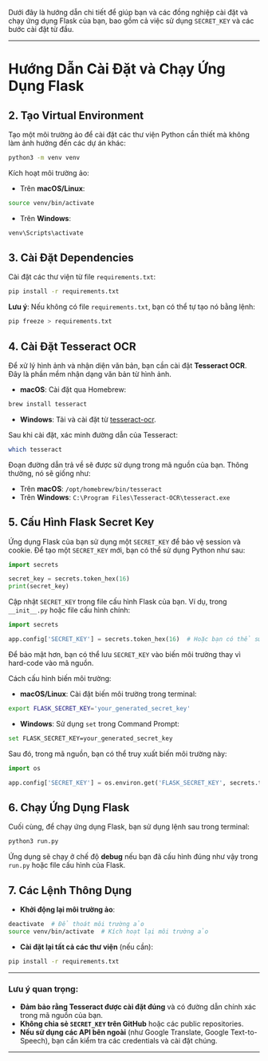 Dưới đây là hướng dẫn chi tiết để giúp bạn và các đồng nghiệp cài đặt và chạy ứng dụng Flask của bạn, bao gồm cả việc sử dụng `SECRET_KEY` và các bước cài đặt từ đầu.

---

# Hướng Dẫn Cài Đặt và Chạy Ứng Dụng Flask

## 2. **Tạo Virtual Environment**

Tạo một môi trường ảo để cài đặt các thư viện Python cần thiết mà không làm ảnh hưởng đến các dự án khác:

```bash
python3 -m venv venv
```

Kích hoạt môi trường ảo:

- Trên **macOS/Linux**:

```bash
source venv/bin/activate
```

- Trên **Windows**:

```bash
venv\Scripts\activate
```

## 3. **Cài Đặt Dependencies**

Cài đặt các thư viện từ file `requirements.txt`:

```bash
pip install -r requirements.txt
```

**Lưu ý**: Nếu không có file `requirements.txt`, bạn có thể tự tạo nó bằng lệnh:

```bash
pip freeze > requirements.txt
```

## 4. **Cài Đặt Tesseract OCR**

Để xử lý hình ảnh và nhận diện văn bản, bạn cần cài đặt **Tesseract OCR**. Đây là phần mềm nhận dạng văn bản từ hình ảnh.

- **macOS**: Cài đặt qua Homebrew:

```bash
brew install tesseract
```

- **Windows**: Tải và cài đặt từ [tesseract-ocr](https://github.com/tesseract-ocr/tesseract).

Sau khi cài đặt, xác minh đường dẫn của Tesseract:

```bash
which tesseract
```

Đoạn đường dẫn trả về sẽ được sử dụng trong mã nguồn của bạn. Thông thường, nó sẽ giống như:

- Trên **macOS**: `/opt/homebrew/bin/tesseract`
- Trên **Windows**: `C:\Program Files\Tesseract-OCR\tesseract.exe`

## 5. **Cấu Hình Flask Secret Key**

Ứng dụng Flask của bạn sử dụng một `SECRET_KEY` để bảo vệ session và cookie. Để tạo một `SECRET_KEY` mới, bạn có thể sử dụng Python như sau:

```python
import secrets

secret_key = secrets.token_hex(16)
print(secret_key)
```

Cập nhật `SECRET_KEY` trong file cấu hình Flask của bạn. Ví dụ, trong `__init__.py` hoặc file cấu hình chính:

```python
import secrets

app.config['SECRET_KEY'] = secrets.token_hex(16)  # Hoặc bạn có thể sử dụng giá trị SECRET_KEY đã sinh ở bước trước
```

Để bảo mật hơn, bạn có thể lưu `SECRET_KEY` vào biến môi trường thay vì hard-code vào mã nguồn.

Cách cấu hình biến môi trường:

- **macOS/Linux**: Cài đặt biến môi trường trong terminal:

```bash
export FLASK_SECRET_KEY='your_generated_secret_key'
```

- **Windows**: Sử dụng `set` trong Command Prompt:

```bash
set FLASK_SECRET_KEY=your_generated_secret_key
```

Sau đó, trong mã nguồn, bạn có thể truy xuất biến môi trường này:

```python
import os

app.config['SECRET_KEY'] = os.environ.get('FLASK_SECRET_KEY', secrets.token_hex(16))
```

## 6. **Chạy Ứng Dụng Flask**

Cuối cùng, để chạy ứng dụng Flask, bạn sử dụng lệnh sau trong terminal:

```bash
python3 run.py
```

Ứng dụng sẽ chạy ở chế độ **debug** nếu bạn đã cấu hình đúng như vậy trong `run.py` hoặc file cấu hình của Flask.

## 7. **Các Lệnh Thông Dụng**

- **Khởi động lại môi trường ảo**:

```bash
deactivate  # Để thoát môi trường ảo
source venv/bin/activate  # Kích hoạt lại môi trường ảo
```

- **Cài đặt lại tất cả các thư viện** (nếu cần):

```bash
pip install -r requirements.txt
```

---

### Lưu ý quan trọng:

- **Đảm bảo rằng Tesseract được cài đặt đúng** và có đường dẫn chính xác trong mã nguồn của bạn.
- **Không chia sẻ `SECRET_KEY` trên GitHub** hoặc các public repositories.
- **Nếu sử dụng các API bên ngoài** (như Google Translate, Google Text-to-Speech), bạn cần kiểm tra các credentials và cài đặt chúng.

---
